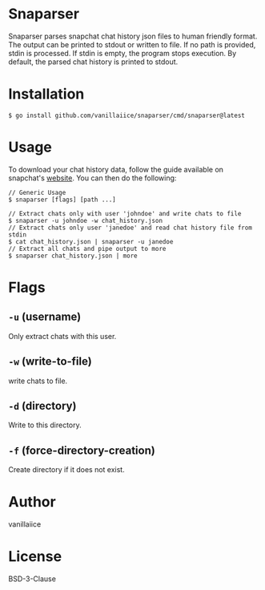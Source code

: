 # Snaparser

Snaparser parses snapchat chat history json files to human friendly format.
The output can be printed to stdout or written to file.
If no path is provided, stdin is processed.
If stdin is empty, the program stops execution.
By default, the parsed chat history is printed to stdout.

# Installation

```
$ go install github.com/vanillaiice/snaparser/cmd/snaparser@latest
```

# Usage

To download your chat history data, follow the guide available on snapchat's 
[website](https://help.snapchat.com/hc/en-us/articles/7012305371156-How-do-I-download-my-data-from-Snapchat-). 
You can then do the following:

```
// Generic Usage
$ snaparser [flags] [path ...]

// Extract chats only with user 'johndoe' and write chats to file
$ snaparser -u johndoe -w chat_history.json
// Extract chats only user 'janedoe' and read chat history file from stdin
$ cat chat_history.json | snaparser -u janedoe
// Extract all chats and pipe output to more
$ snaparser chat_history.json | more
```

# Flags

## ```-u``` (username)
Only extract chats with this user.

## ```-w``` (write-to-file)
write chats to file.

## ```-d``` (directory)
Write to this directory.

## ```-f``` (force-directory-creation)
Create directory if it does not exist.

# Author

vanillaiice

# License

BSD-3-Clause
